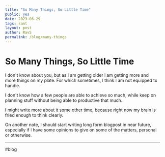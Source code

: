 ```yaml
---
title: "So Many Things, So Little Time"
public: yes
date: 2023-06-29
tags: rant
layout: post
author: RavS
permalink: /blog/many-things
---
```


# So Many Things, So Little Time

I don't know about you, but as I am getting older I am getting more and more things on my plate. For which sometimes, I think I am not equipped to handle. 

I don't know how a few people are able to achieve so much, while keep on planning stuff without being able to productive that much. 

I might write more about it some other time, because right now my brain is fried enough to think clearly. 

On another note, I should start writing long form blogpost in near future, especially if I have some opinions to give on some of the matters, personal or otherwise. 

---
#blog 